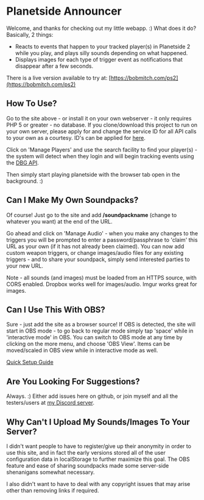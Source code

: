 

# Planetside Announcer
Welcome, and thanks for checking out my little webapp. :)  What does it do? Basically, 2 things:

 - Reacts to events that happen to your tracked player(s) in Planetside
   2 while you play, and plays silly sounds depending on what happened.
  - Displays images for each type of trigger event as notifications that disappear after a few seconds.

There is a live version available to try at: [https://bobmitch.com/ps2](https://bobmitch.com/ps2)

## How To Use?

Go to the site above - or install it on your own webserver - it only requires PHP 5 or greater - no database. If you clone/download this project to run on your own server, please apply for and change the service ID for all API calls to your own as a courtesy. ID's can be applied for [here](http://census.daybreakgames.com/#devSignup).

Click on 'Manage Players' and use the search facility to find your player(s) - the system will detect when they login and will begin tracking events using the [DBG API](http://census.daybreakgames.com/#what-is-websocket).

Then simply start playing planetside with the browser tab open in the background. :)

## Can I Make My Own Soundpacks?

Of course! Just go to the site and add **/soundpackname** (change to whatever you want) at the end of the URL.

Go ahead and click on 'Manage Audio' - when you make any changes to the triggers you will be prompted to enter a password/passphrase to 'claim' this URL as your own (if it has not already been claimed). You can now add custom weapon triggers, or change images/audio files for any existing triggers - and to share your soundpack, simply send interested parties to your new URL.

Note - all sounds (and images) must be loaded from an HTTPS source, with CORS enabled. Dropbox works well for images/audio. Imgur works great for images.

## Can I Use This With OBS?

Sure - just add the site as a browser source!  If OBS is detected, the site will start in OBS mode - to go back to regular mode simply tap 'space' while in 'interactive mode' in OBS. You can switch to OBS mode at any time by clicking on the more menu, and choose 'OBS View'. Items can be moved/scaled in OBS view while in interactive mode as well.

[Quick Setup Guide](https://docs.google.com/document/d/1x0GS700wFmZqSRidfKzLpTQ5AhIdwTP2_XxK_7ozA5U/edit?usp=sharing)

## Are You Looking For Suggestions?

Always. :) Either add issues here on github, or join myself and all the testers/users at [my Discord server](https://discord.gg/m9cm26).

## Why Can't I Upload My Sounds/Images To Your Server?

I didn't want people to have to register/give up their anonymity in order to use this site, and in fact the early versions stored all of the user configuration data in localStorage to further maximize this goal. The OBS feature and ease of sharing soundpacks made some server-side shenanigans somewhat necessary.

I also didn't want to have to deal with any copyright issues that may arise other than removing links if required.

